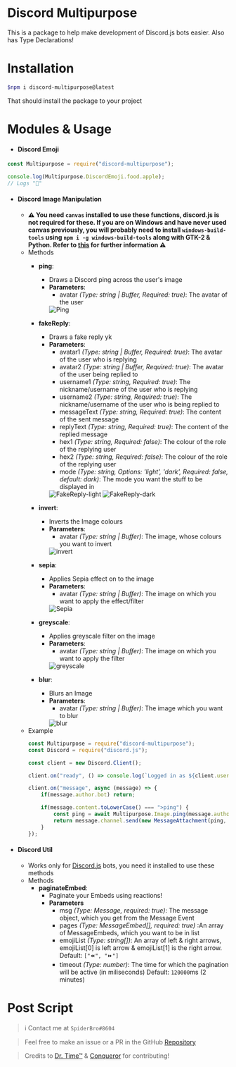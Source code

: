 # **Discord Multipurpose**

This is a package to help make development of Discord.js bots easier. Also has Type Declarations!

# Installation
```sh
$npm i discord-multipurpose@latest
```

That should install the package to your project

# Modules & Usage

- #### Discord Emoji
```js
const Multipurpose = require("discord-multipurpose");

console.log(Multipurpose.DiscordEmoji.food.apple);
// Logs "🍎"
```

- #### Discord Image Manipulation
	- **⚠ You need `canvas` installed to use these functions, discord.js is not required for these. If you are on Windows and have never used canvas previously, you will probably need to install `windows-build-tools` using `npm i -g windows-build-tools` along with GTK-2 & Python. Refer to [this](https://www.npmjs.com/package/canvas) for further information ⚠**
	- Methods
		- **ping**: 
			- Draws a Discord ping across the user's image
			- **Parameters**: 
				- avatar *(Type: string | Buffer, Required: true)*: The avatar of the user
				<img src="/Tests/Image/Ping.png" alt="Ping">

		- **fakeReply**:
			- Draws a fake reply yk
			- **Parameters**:
				- avatar1 *(Type: string | Buffer, Required: true)*: The avatar of the user who is replying
				- avatar2 *(Type: string | Buffer, Required: true)*: The avatar of the user being replied to
				- username1 *(Type: string, Required: true)*: The nickname/username of the user who is replying
				- username2 *(Type: string, Required: true)*: The nickname/username of the user who is being replied to
				- messageText *(Type: string, Required: true)*: The content of the sent message
				- replyText *(Type: string, Required: true)*: The content of the replied message
				- hex1 *(Type: string, Required: false)*: The colour of the role of the replying user
				- hex2 *(Type: string, Required: false)*: The colour of the role of the replying user
				- mode *(Type: string, Options: 'light', 'dark', Required: false, default: dark)*: The mode you want the stuff to be displayed in
				<img src="/Tests/Image/FakeReply-light.png" alt="FakeReply-light">
				<img src="/Tests/Image/FakeReply-dark.png" alt="FakeReply-dark">

		- **invert**:
			- Inverts the Image colours
			- **Parameters**:
				- avatar *(Type: string | Buffer)*: The image, whose colours you want to invert
				<img src="/Tests/Image/invert.png" alt="invert">

		- **sepia**:
			- Applies Sepia effect on to the image
			- **Parameters**:
				- avatar *(Type: string | Buffer)*: The image on which you want to apply the effect/filter
				<img src="/Tests/Image/Sepia.png" alt="Sepia">

		- **greyscale**:
			- Applies greyscale filter on the image
			- **Parameters**:
				- avatar *(Type: string | Buffer)*: The image on which you want to apply the filter
				<img src="/Tests/Image/greyscale.png" alt="greyscale">

		- **blur**:
			- Blurs an Image
			- **Parameters**:
				- avatar *(Type: string | Buffer)*: The image which you want to blur
				<img src="/Tests/Image/blur.png" alt="blur">
	- Example
		```js
		const Multipurpose = require("discord-multipurpose");
		const Discord = require("discord.js");

		const client = new Discord.Client();

		client.on("ready", () => console.log(`Logged in as ${client.user.tag}!`));

		client.on("message", async (message) => {
			if(message.author.bot) return;

			if(message.content.toLowerCase() === ">ping") {
				const ping = await Multipurpose.Image.ping(message.author.displayAvatarURL({ format: 'png' }));
				return message.channel.send(new MessageAttachment(ping, "ping.png"));
			}
		});
		```

- #### Discord Util
	- Works only for [Discord.js](https://discord.js.org) bots, you need it installed to use these methods
	- Methods
		- **paginateEmbed**:
			- Paginate your Embeds using reactions!
			- **Parameters**
				- msg *(Type: Message, required: true)*: The message object, which you get from the Message Event
				- pages *(Type: MessageEmbed[], required: true)* :An array of MessageEmbeds, which you want to be in list
				- emojiList *(Type: string[])*: An array of left & right arrows, emojiList[0] is left arrow & emojiList[1] is the right arrow. Default: `["⏪", "⏩"]`
				- timeout *(Type: number)*: The time for which the pagination will be active (in miliseconds)
				Default: `120000`ms (2 minutes)

# Post Script
> ℹ️ Contact me at `SpiderBro#8604`

> Feel free to make an issue or a PR in the GitHub [Repository](https://github.com/SpiderMath/Discord-Multipurpose)

> Credits to [Dr. Time™](https://github.com/Rubayz) & [Conqueror](https://github.com/hasib-rashid) for contributing!